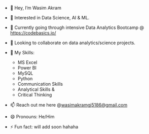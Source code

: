 - 👋 Hey, I’m Wasim Akram
- 👀 Interested in Data Science, AI & ML.
- 🌱 Currently going through intensive Data Analytics Bootcamp @ https://codebasics.io/
- 💞️ Looking to collaborate on data analytics/science projects.
- 💼 My Skills:
     - MS Excel
     - Power BI
     - MySQL
     - Python
     - Communication Skills
     - Analytical Skills &
     - Critical Thinking
       
- 📫 Reach out me here @wasimakramgj5186@gmail.com 
- 😄 Pronouns: He/Him
- ⚡ Fun fact: will add soon hahaha

<!---
WasimAkram004/WasimAkram004 is a ✨ special ✨ repository because its `README.md` (this file) appears on your GitHub profile.
You can click the Preview link to take a look at your changes.
--->
